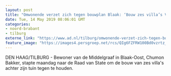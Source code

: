 ```yaml
---
layout: post
title: "Omwonende verzet zich tegen bouwplan Blaak: ‘Bouw zes villa’s Vaartlaan kan begin zijn van veel meer’"
date: Tue, 14 May 2019 08:06:01 GMT
categories: 
- noord-brabant 
- tilburg 
externe_link: "https://www.ad.nl/tilburg/omwonende-verzet-zich-tegen-bouwplan-blaak-bouw-zes-villa-s-vaartlaan-kan-begin-zijn-van-veel-meer~a8adfa8f/"
feature_image: "https://images4.persgroep.net/rcs/QIg6FZFRW100Bd0vzrtz_EqACaw/diocontent/148334002/_fitwidth/400/?appId=21791a8992982cd8da851550a453bd7f&quality=0.7"
---
```


DEN HAAG/TILBURG - Bewoner van de Middelgraaf in Blaak-Oost, Chumon Bakker, stapte maandag naar de Raad van State om de bouw van zes villa's achter zijn tuin tegen te houden.

